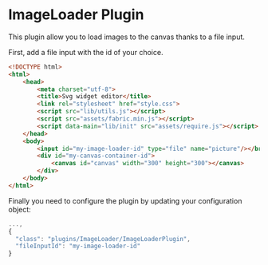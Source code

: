 ImageLoader Plugin
==================

This plugin allow you to load images to the canvas thanks to a file input.

First, add a file input with the id of your choice.

```html
<!DOCTYPE html>
<html>
    <head>
        <meta charset="utf-8">
        <title>Svg widget editor</title>
        <link rel="stylesheet" href="style.css">
        <script src="lib/utils.js"></script>
        <script src="assets/fabric.min.js"></script>
        <script data-main="lib/init" src="assets/require.js"></script>
    </head>
    <body>
        <input id="my-image-loader-id" type="file" name="picture"/></br>
        <div id="my-canvas-container-id">
            <canvas id="canvas" width="300" height="300"></canvas>
        </div>
    </body>
</html>
```

Finally you need to configure the plugin by updating your configuration object:

```js
...,
{
  "class": "plugins/ImageLoader/ImageLoaderPlugin",
  "fileInputId": "my-image-loader-id"
}
```